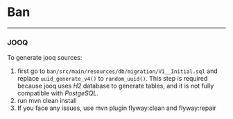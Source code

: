 # Ban

---

### JOOQ

To generate jooq sources:

1. first go to `ban/src/main/resources/db/migration/V1__Initial.sql`
   and replace `uuid_generate_v4()` to `random_uuid()`. This step is required
   because jooq uses _H2_ database to generate tables, and it is not
   fully compatible with _PostgeSQL_.
2. run mvn clean install
3. If you face any issues, use mvn plugin flyway:clean and flyway:repair
